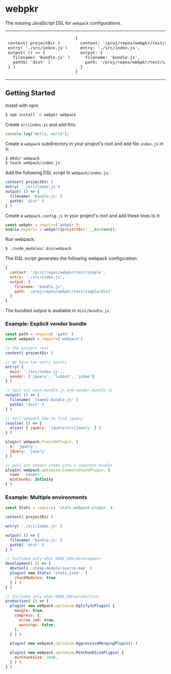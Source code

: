 # webpkr
The missing JavaScript DSL for `webpack` configurations.

<table >
<tr>
<td width="50%">
<pre>
context( projectDir )
entry( './src/index.js')
output( () => {
  filename( 'bundle.js' )
  path$( 'dist' )
} )
</pre>
</td>
<td width="50%">
<pre>
{
  context: '/proj/repos/webpkr/test/simple',
  entry: './src/index.js',
  output: {
    filename: 'bundle.js',
    path: '/proj/repos/webpkr/test/simple/dist'
  }
}
</pre>
</td>
</tr>
</table>

## Getting Started
 Install with npm
```bash
$ npm install -D webpkr webpack

```
Create `src/index.js` and add this:
```javascript
console.log('Hello, world');
```

Create a `webpack` subdirectory in your project's root and add file `index.js` in it:
```bash
$ mkdir webpack
$ touch webpack/index.js
```

Add the following DSL script to `webpack/index.js`:

```javascript
context( projectDir )
entry( './src/index.js')
output( () => {
  filename( 'bundle.js' )
  path$( 'dist' )
} )
```

Create a `webpack.config.js` in your project's root and add these lines to it:

```javascript
const webpkr = require('webpkr');
module.exports = webpkr({projectDir: __dirname});
```

Run webpack:

```bash
$ ./node_modules/.bin/webpack
```

The DSL script generates the following webpack configuration:

```JavaScript
{
  context: '/proj/repos/webpkr/test/simple',
  entry: './src/index.js',
  output: {
    filename: 'bundle.js',
    path: '/proj/repos/webpkr/test/simple/dist'
  }
}
```

The bundled output is available in `dist/bundle.js`.

### Example: Explicit vendor bundle

```javascript
const path = require( 'path' )
const webpack = require('webpack')

// the project root
context( projectDir )

// We have two entry points
entry( {
  main: './src/index.js',,
  vendor: ['jquery', 'lodash', 'jsdom']
} )

// spit out main-bundle.js and vendor-bundle.js
output( () => {
  filename( '[name]-bundle.js' )
  path$( 'dist' )
} )

// tell webpack how to find jquery
resolve( () => {
  alias( { jquery: 'jquery/src/jquery' } )
} )

plugin( webpack.ProvidePlugin, {
  $: 'jquery',
  jQuery: 'jquery'
} )

// pull out vendor items into a separate bundle
plugin( webpack.optimize.CommonsChunkPlugin, {
  name: 'vendor',
  minChunks: Infinity
} )

```

### Example: Multiple environments
```javascript
const Stats = require( 'stats-webpack-plugin' );

context( projectDir )

entry( './src/index.js' )

output( () => {
  filename( 'bundle.js' )
  path$( 'dist' )
} )

// Included only when NODE_ENV=development
development( () => {
  devtool( 'cheap-module-source-map' )
  plugin( new Stats( 'stats.json', {
    chunkModules: true
  } ) )
} )

// Included only when NODE_ENV=production
production( () => {
  plugin( new webpack.optimize.UglifyJsPlugin( {
    mangle: true,
    compress: {
      screw_ie8: true,
      warnings: false,
    },
  } ) )

  plugin( new webpack.optimize.AggressiveMergingPlugin() )

  plugin( new webpack.optimize.MinChunkSizePlugin( {
    minChunkSize: 2048,
  } ) )
} )

```
